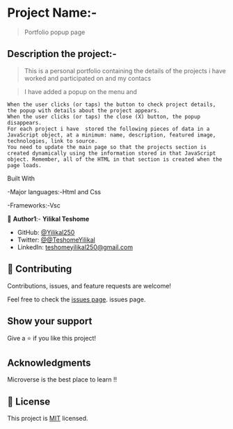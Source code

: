 # Project Name:-

> Portfolio popup page 

## Description the project:-
> This is a personal portfolio containing the details of the projects i have worked and participated on and my contacs

> I have added a popup on the menu and 
    
    When the user clicks (or taps) the button to check project details, the popup with details about the project appears.
    When the user clicks (or taps) the close (X) button, the popup disappears.
    For each project i have  stored the following pieces of data in a JavaScript object, at a minimum: name, description, featured image, technologies, link to source.
    You need to update the main page so that the projects section is created dynamically using the information stored in that JavaScript object. Remember, all of the HTML in that section is created when the page loads.
    




Built With

-Major languages:-Html and Css

-Frameworks:-Vsc


👤 **Author1**:- **Yilikal Teshome**

- GitHub: [@Yilikal250](https://github.com/githubhandle)
- Twitter: [@@TeshomeYilikal](https://twitter.com/twitterhandle)
- LinkedIn: [teshomeyilikal250@gmail.com](https://linkedin.com/in/linkedinhandle)


## 🤝 Contributing

Contributions, issues, and feature requests are welcome!

Feel free to check the [issues page](../../issues/). issues page. 


## Show your support

Give a ⭐️ if you like this project!



## Acknowledgments

Microverse is the best place to learn !!



## 📝 License

This project is [MIT](./MIT.md) licensed.
